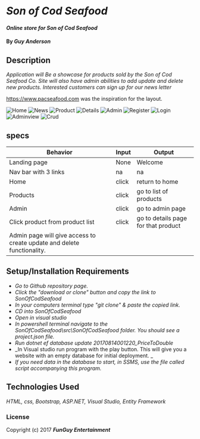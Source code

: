 ﻿# _Son of Cod Seafood_

#### _Online store for Son of Cod Seafood_

#### By _**Guy Anderson**_

## Description

_Application will Be a showcase for products sold by the Son of Cod Seafood Co. Site will also have admin abilities to add update and delete new products. Interested customers can sign up for our news letter_

https://www.pacseafood.com was the inspiration for the layout.

![Home](https://github.com/guyanderson/SonOfCodSeafood/tree/master/src/SonOfCodSeafood/wwwroot/img/home.PNG?raw=true)
![News](https://github.com/guyanderson/SonOfCodSeafood/tree/master/src/SonOfCodSeafood/wwwroot/img/news.PNG?raw=true)
![Product](https://github.com/guyanderson/SonOfCodSeafood/tree/master/src/SonOfCodSeafood/wwwroot/img/product.PNG?raw=true)
![Details](https://github.com/guyanderson/SonOfCodSeafood/tree/master/src/SonOfCodSeafood/wwwroot/img/details.PNG?raw=true)
![Admin](https://github.com/guyanderson/SonOfCodSeafood/tree/master/src/SonOfCodSeafood/wwwroot/img/admin.PNG?raw=true)
![Register](https://github.com/guyanderson/SonOfCodSeafood/tree/master/src/SonOfCodSeafood/wwwroot/img/register.PNG?raw=true)
![Login](https://github.com/guyanderson/SonOfCodSeafood/tree/master/src/SonOfCodSeafood/wwwroot/img/login.PNG?raw=true)
![Adminview](https://github.com/guyanderson/SonOfCodSeafood/tree/master/src/SonOfCodSeafood/wwwroot/img/adminview.PNG?raw=true)
![Crud](https://github.com/guyanderson/SonOfCodSeafood/tree/master/src/SonOfCodSeafood/wwwroot/img/crud.PNG?raw=true)

## specs
| Behavior | Input | Output |
|---|---|---|
| Landing page | None | Welcome |
| Nav bar with 3 links | na | na |
| Home | click | return to home |
| Products | click | go to list of products |
| Admin | click | go to admin page |
| Click product from product list | click | go to details page for that product |
Admin page will give access to create update and delete functionality.  |

## Setup/Installation Requirements


* _Go to Github repository page._
* _Click the "download or clone" button and copy the link to SonOfCodSeafood_
* _In your computers terminal type "git clone" & paste the copied link._
* _CD into SonOfCodSeafood_
* _Open in visual studio_
* _In powershell terminal navigate to the SonOfCodSeafood\src\SonOfCodSeafood folder. You should see a project.json file._
* _Run dotnet ef database update 20170814001220_PriceToDouble_
* _In Visual studio run program with the play button. This will give you a website with an empty database for initial deployment. _
* _If you need data in the database to start, in SSMS, use the file called script accompanying this program._




## Technologies Used

_HTML, css, Bootstrap, ASP.NET, Visual Studio, Entity Framework_

### License

Copyright (c) 2017 **_FunGuy Entertainment_**
